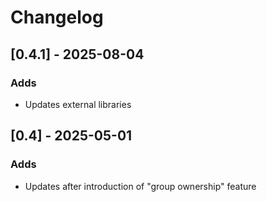 # Changelog

## [0.4.1] - 2025-08-04

### Adds

- Updates external libraries

## [0.4] - 2025-05-01

### Adds

- Updates after introduction of "group ownership" feature
